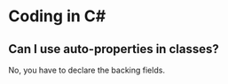 # Coding in C# 

## Can I use auto-properties in classes?
No, you have to declare the backing fields.
